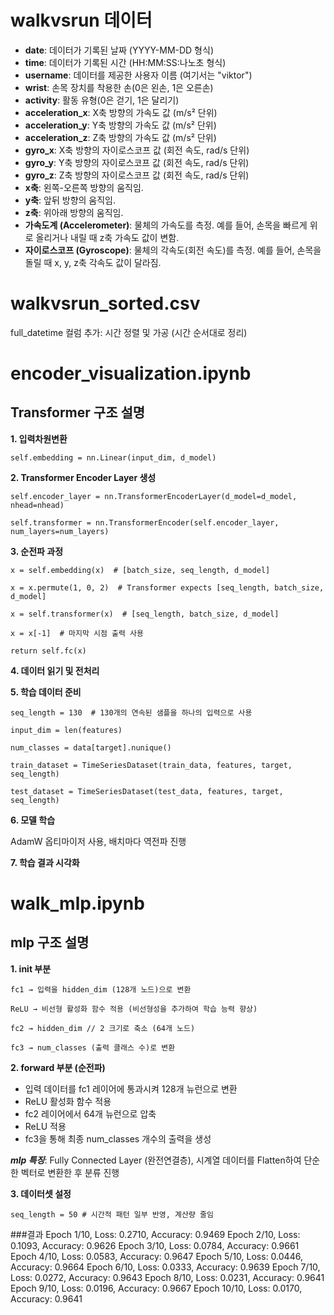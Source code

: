 # walkvsrun 데이터

- **date**: 데이터가 기록된 날짜 (YYYY-MM-DD 형식)
- **time**: 데이터가 기록된 시간 (HH:MM:SS:나노초 형식)
- **username**: 데이터를 제공한 사용자 이름 (여기서는 "viktor")
- **wrist**: 손목 장치를 착용한 손(0은 왼손, 1은 오른손)
- **activity**: 활동 유형(0은 걷기, 1은 달리기)
- **acceleration_x**: X축 방향의 가속도 값 (m/s² 단위)
- **acceleration_y**: Y축 방향의 가속도 값 (m/s² 단위)
- **acceleration_z**: Z축 방향의 가속도 값 (m/s² 단위)
- **gyro_x**: X축 방향의 자이로스코프 값 (회전 속도, rad/s 단위)
- **gyro_y**: Y축 방향의 자이로스코프 값 (회전 속도, rad/s 단위)
- **gyro_z**: Z축 방향의 자이로스코프 값 (회전 속도, rad/s 단위)
- **x축**: 왼쪽-오른쪽 방향의 움직임.
- **y축**: 앞뒤 방향의 움직임.
- **z축**: 위아래 방향의 움직임.
- **가속도계 (Accelerometer)**: 물체의 가속도를 측정. 예를 들어, 손목을 빠르게 위로 올리거나 내릴 때 z축 가속도 값이 변함.
- **자이로스코프 (Gyroscope)**: 물체의 각속도(회전 속도)를 측정. 예를 들어, 손목을 돌릴 때 x, y, z축 각속도 값이 달라짐.

# walkvsrun_sorted.csv

full_datetime 컬럼 추가: 시간 정렬 및 가공 (시간 순서대로 정리)

# encoder_visualization.ipynb
## Transformer 구조 설명
**1. 입력차원변환**

`self.embedding = nn.Linear(input_dim, d_model)`


**2. Transformer Encoder Layer 생성**

`self.encoder_layer = nn.TransformerEncoderLayer(d_model=d_model, nhead=nhead)`

`self.transformer = nn.TransformerEncoder(self.encoder_layer, num_layers=num_layers)`


**3. 순전파 과정**

`x = self.embedding(x)  # [batch_size, seq_length, d_model]`

`x = x.permute(1, 0, 2)  # Transformer expects [seq_length, batch_size, d_model]`

`x = self.transformer(x)  # [seq_length, batch_size, d_model]`

`x = x[-1]  # 마지막 시점 출력 사용`

`return self.fc(x)`


**4. 데이터 읽기 및 전처리**


**5. 학습 데이터 준비**

`seq_length = 130  # 130개의 연속된 샘플을 하나의 입력으로 사용`

`input_dim = len(features)`

`num_classes = data[target].nunique()`


`train_dataset = TimeSeriesDataset(train_data, features, target, seq_length)`

`test_dataset = TimeSeriesDataset(test_data, features, target, seq_length)`



**6. 모델 학습**

AdamW 옵티마이저 사용, 배치마다 역전파 진행


**7. 학습 결과 시각화**


# walk_mlp.ipynb
## mlp 구조 설명
**1. __init__ 부분**

`fc1 → 입력을 hidden_dim (128개 노드)으로 변환`

`ReLU → 비선형 활성화 함수 적용 (비선형성을 추가하여 학습 능력 향상)`

`fc2 → hidden_dim // 2 크기로 축소 (64개 노드)`

`fc3 → num_classes (출력 클래스 수)로 변환`


**2. forward 부분 (순전파)**
- 입력 데이터를 fc1 레이어에 통과시켜 128개 뉴런으로 변환
- ReLU 활성화 함수 적용
- fc2 레이어에서 64개 뉴런으로 압축
- ReLU 적용
- fc3을 통해 최종 num_classes 개수의 출력을 생성

***mlp 특징***:
Fully Connected Layer (완전연결층), 시계열 데이터를 Flatten하여 단순한 벡터로 변환한 후 분류 진행


**3. 데이터셋 설정**

`seq_length = 50 # 시간적 패턴 일부 반영, 계산량 줄임`


###결과
Epoch 1/10, Loss: 0.2710, Accuracy: 0.9469
Epoch 2/10, Loss: 0.1093, Accuracy: 0.9626
Epoch 3/10, Loss: 0.0784, Accuracy: 0.9661
Epoch 4/10, Loss: 0.0583, Accuracy: 0.9647
Epoch 5/10, Loss: 0.0446, Accuracy: 0.9664
Epoch 6/10, Loss: 0.0333, Accuracy: 0.9639
Epoch 7/10, Loss: 0.0272, Accuracy: 0.9643
Epoch 8/10, Loss: 0.0231, Accuracy: 0.9641
Epoch 9/10, Loss: 0.0196, Accuracy: 0.9667
Epoch 10/10, Loss: 0.0170, Accuracy: 0.9641


